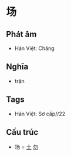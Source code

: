 # 场

## Phát âm
* Hán Việt: Chǎng

## Nghĩa
* trận

## Tags
* Hán Việt: Sơ cấp//22

## Cấu trúc
* 场 = [土](土.md) [勿](勿.md)

<script>window.HANZI_FIELD='场';</script>